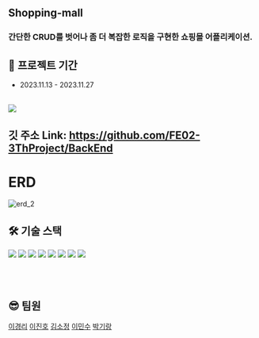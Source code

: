 


## Shopping-mall
### 간단한 CRUD를 벗어나 좀 더 복잡한 로직을 구현한 쇼핑몰 어플리케이션.
## 📆 프로젝트 기간

- 2023.11.13 - 2023.11.27


<br />
<img src="https://file.notion.so/f/f/733d2ec5-944e-43ee-8a68-d090b5cd1a1a/ed237aac-ce64-4d75-a474-71b658dbb554/qqwee.png?id=76928df3-f64b-4075-9d7d-a4437a369c31&table=block&spaceId=733d2ec5-944e-43ee-8a68-d090b5cd1a1a&expirationTimestamp=1713268800000&signature=jdE1eLAMgUZUkSTqizokJG7k6o9AvsuNY38tGbKRDnE&downloadName=qqwee.png
"/>






<br />

## 깃 주소 Link: https://github.com/FE02-3ThProject/BackEnd


# ERD

![erd_2](https://github.com/sbi03441/issue/assets/115928654/3a5d9280-2cbc-41b9-b665-cffe5a3dce8b)


## 🛠 기술 스택

<div align=left>
  <img src="https://img.shields.io/badge/java-E34F26?style=for-the-badge&logo=java&logoColor=white">
  <img  src="https://img.shields.io/badge/mysql-003545?style=for-the-badge&logo=Mysql&logoColor=white">
  <img src="https://img.shields.io/badge/spring boot-6DB33F?style=for-the-badge&logo=springboot&logoColor=white">
  <img src="https://img.shields.io/badge/springsecurity-6DB33F?style=for-the-badge&logo=springsecurity&logoColor=white">
  <img src="https://img.shields.io/badge/aws ec2-FF9900?style=for-the-badge&logo=amazonec2&logoColor=white">
 <img src="https://img.shields.io/badge/aws rds-527FFF?style=for-the-badge&logo=amazonrds&logoColor=white">
 
 <img src="https://img.shields.io/badge/intellij idea-181717?style=for-the-badge&logo=intellijidea&logoColor=white">
  <img src="https://img.shields.io/badge/github-181717?style=for-the-badge&logo=github&logoColor=white">
  
  
</div>


                                                                                                                                                                 
<br/><br/>



## 😎 팀원
<a href="https://github.com/leekkkrrr">이경리</a>
<a href="https://github.com/sbi03441">이진호</a>
<a href="https://github.com/ZuaBana">김소정</a>
<a href="https://github.com/S-LMS">이민수</a>
<a href="https://github.com/ceciiirang">박기랑</a>

    

